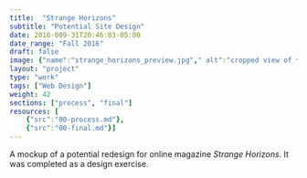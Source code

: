 ```yaml
---
title:  "Strange Horizons"
subtitle: "Potential Site Design"
date: 2016-009-31T20:46:03-05:00
date_range: "Fall 2016"
draft: false
image: {"name":"strange_horizons_preview.jpg"," alt":"cropped view of the strange horizons redesign"}
layout: "project"
type: "work"
tags: ["Web Design"]
weight: 42
sections: ["process", "final"]
resources: [
    {"src":"00-process.md"},
    {"src":"00-final.md"}]
---
```

A mockup of  a potential redesign for online magazine *Strange Horizons*. It was completed as a design exercise.